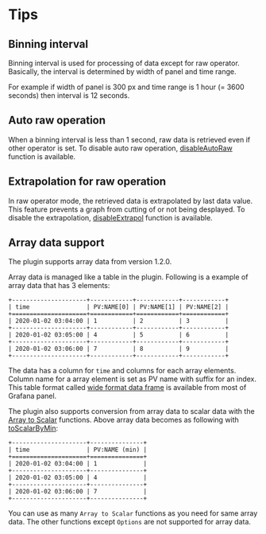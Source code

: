 # Tips
## Binning interval
Binning interval is used for processing of data except for raw operator.
Basically, the interval is determined by width of panel and time range.

For example if width of panel is 300 px and time range is 1 hour (= 3600 seconds) then interval is 12 seconds.

## Auto raw operation
When a binning interval is less than 1 second, raw data is retrieved even if other operator is set.
To disable auto raw operation, [disableAutoRaw](functions.html#disableAutoRaw) function is available.

## Extrapolation for raw operation
In raw operator mode, the retrieved data is extrapolated by last data value. 
This feature prevents a graph from cutting of or not being desplayed.
To disable the extrapolation, [disableExtrapol](functions.html#disableExtrapol) function is available.

## Array data support
The plugin supports array data from version 1.2.0.

Array data is managed like a table in the plugin. Following is a example of array data that has 3 elements:

```eval_rst
+---------------------+------------+------------+------------+  
| time                | PV:NAME[0] | PV:NAME[1] | PV:NAME[2] |
+=====================+============+============+============+  
| 2020-01-02 03:04:00 | 1          | 2          | 3          |
+---------------------+------------+------------+------------+  
| 2020-01-02 03:05:00 | 4          | 5          | 6          |
+---------------------+------------+------------+------------+  
| 2020-01-02 03:06:00 | 7          | 8          | 9          |
+---------------------+------------+------------+------------+  
```

The data has a column for `time` and columns for each array elements. Column name for a array element is set as PV name with suffix for an index.
This table format called [wide format data frame](https://grafana.com/docs/grafana/latest/developers/plugins/data-frames/#wide-format) is available from most of Grafana panel.

The plugin also supports conversion from array data to scalar data with the [Array to Scalar](functions.html#array-to-scalar-functions) functions.
Above array data becomes as following with [toScalarByMin](functions.html#toscalarbymin):

```eval_rst
+---------------------+---------------+
| time                | PV:NAME (min) |
+=====================+===============+
| 2020-01-02 03:04:00 | 1             |
+---------------------+---------------+
| 2020-01-02 03:05:00 | 4             |
+---------------------+---------------+
| 2020-01-02 03:06:00 | 7             |
+---------------------+---------------+
```

You can use as many `Array to Scalar` functions as you need for same array data.
The other functions except `Options` are not supported for array data.